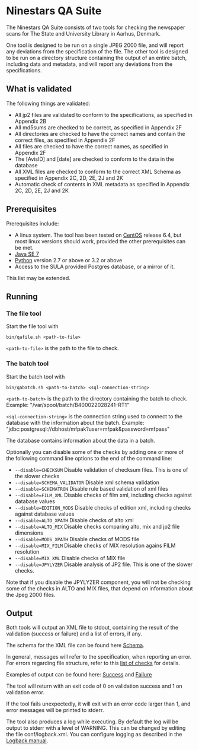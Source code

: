 # Ninestars QA Suite

The Ninestars QA Suite consists of two tools for checking the newspaper scans for The State and University Library in
Aarhus, Denmark.

One tool is designed to be run on a single JPEG 2000 file, and will report any deviations from the specification of the
file. The other tool is designed to be run on a directory structure containing the output of an entire batch, including
data and metadata, and will report any deviations from the specifications.

## What is validated

The following things are validated:

* All jp2 files are validated to conform to the specifications, as specified in Appendix 2B
* All md5sums are checked to be correct, as specified in Appendix 2F
* All directories are checked to have the correct names and contain the correct files, as specified in Appendix 2F
* All files are checked to have the correct names, as specified in Appendix 2F
* The [AvisID] and [date] are checked to conform to the data in the database
* All XML files are checked to conform to the correct XML Schema as specified in Appendix 2C, 2D, 2E, 2J and 2K
* Automatic check of contents in XML metadata as specified in Appendix 2C, 2D, 2E, 2J and 2K

## Prerequisites

Prerequisites include:

* A linux system. The tool has been tested on [CentOS][1] release 6.4, but most linux versions should work, provided the
    other prerequisites can be met.
* [Java SE 7][2]
* [Python][3] version 2.7 or above or 3.2 or above
* Access to the SULA provided Postgres database, or a mirror of it.

This list may be extended.

## Running

### The file tool

Start the file tool with

```
bin/qafile.sh <path-to-file>
```

`<path-to-file>` is the path to the file to check.

### The batch tool

Start the batch tool with

```
bin/qabatch.sh <path-to-batch> <sql-connection-string>
```

`<path-to-batch>` is the path to the directory containing the batch to check.
Example: "/var/spool/batch/B400022028241-RT1"

`<sql-connection-string>` is the connection string used to connect to the database with the information about the batch.
Example: "jdbc:postgresql://dbhost/mfpak?user=mfpak&password=mfpass"

The database contains information about the data in a batch.

Optionally you can disable some of the checks by adding one or more of the following command line options to the end of
the command line:

* `--disable=CHECKSUM` Disable validation of checksum files. This is one of the slower checks
* `--disable=SCHEMA_VALIDATOR` Disable xml schema validation
* `--disable=SCHEMATRON` Disable rule based validation of xml files
* `--disable=FILM_XML` Disable checks of film xml, including checks against database values
* `--disable=EDITION_MODS` Disable checks of edition xml, including checks against database values
* `--disable=ALTO_XPATH` Disable checks of alto xml
* `--disable=ALTO_MIX` Disable checks comparing alto, mix and jp2 file dimensions 
* `--disable=MODS_XPATH` Disable checks of MODS file
* `--disable=MIX_FILM` Disable checks of MIX resolution agains FILM resolution
* `--disable=MIX_XML` Disable checks of MIX file
* `--disable=JPYLYZER` Disable analysis of JP2 file. This is one of the slower checks.

Note that if you disable the JPYLYZER component, you will not be checking some of the checks in ALTO and MIX files, that
depend on information about the Jpeg 2000 files.

## Output

Both tools will output an XML file to stdout, containing the result of the validation (success or failure) and a list of
errors, if any.

The schema for the XML file can be found here [Schema](xsd/qaresult).

In general, messages will refer to the specification, when reporting an error. For errors regarding file structure,
refer to this [list of checks](https://sbforge.org/display/NEWSPAPER/Structure+checks+done) for details.

Examples of output can be found here: [Success](examples/qaresult-success-example.xml)
and [Failure](examples/qaresult-failure-example.xml)

The tool will return with an exit code of 0 on validation success and 1 on validation error.

If the tool fails unexpectedly, it will exit with an error code larger than 1, and error messages will be printed to
stderr.

The tool also produces a log while executing. By default the log will be output to stderr with a level of WARNING. This
can be changed by editing the file conf/logback.xml. You can configure logging as described in the  [Logback manual][4].

[1]: http://www.centos.org
[2]: http://www.oracle.com/technetwork/java/javase/downloads/index.html
[3]: http://python.org
[4]: http://logback.qos.ch/manual/configuration.html#syntax
